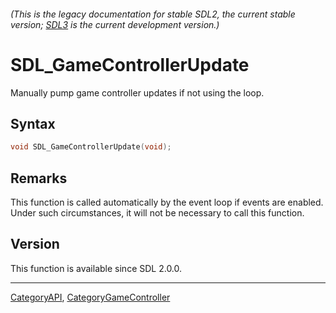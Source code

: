 ###### (This is the legacy documentation for stable SDL2, the current stable version; [SDL3](https://wiki.libsdl.org/SDL3/) is the current development version.)
# SDL_GameControllerUpdate

Manually pump game controller updates if not using the loop.

## Syntax

```c
void SDL_GameControllerUpdate(void);

```

## Remarks

This function is called automatically by the event loop if events are
enabled. Under such circumstances, it will not be necessary to call this
function.

## Version

This function is available since SDL 2.0.0.

----
[CategoryAPI](CategoryAPI), [CategoryGameController](CategoryGameController)


